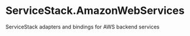 ServiceStack.AmazonWebServices
==============================

ServiceStack adapters and bindings for AWS backend services
